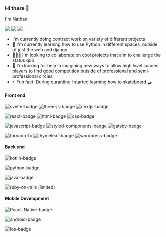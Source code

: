 
### Hi there 👋
I'm Nathan


<a href="https://twitter.com/natiboi__"> <img src="https://img.shields.io/badge/twitter-%231DA1F2.svg?&style=for-the-badge&logo=twitter&logoColor=white" /></a>
<a href="https://www.linkedin.com/in/nathan-shanko-5330b4a8/"><img src="https://img.shields.io/badge/linkedin-%230077B5.svg?&style=for-the-badge&logo=linkedin&logoColor=white" /></a>
<a href="https://shanko.dev"><img src="https://img.shields.io/badge/My_Portfolio-000000?&style=for-the-badge" /></a>

- I'm currently doing contract work on variety of different projects
- :book: I'm currently learning how to use Python in different spaces, outside of just the web and django
- :people_holding_hands: I'm looking to collaborate on cool projects that aim to challenge the status quo
- :thinking: I'm looking for help in imagining new ways to allow high level soccer players to find good competition outside of professional and semi-professional circles
- :zap: Fun fact: During qurantine I started learning how to skateboard :skateboard:

#### Front end

![svelte-badge](https://img.shields.io/badge/Svelte-%23F04A00.svg?&style=for-the-badge&logo=svelte&logoColor=white)
![three-js-badge](https://img.shields.io/badge/ThreeJS-%23000000.svg?&style=for-the-badge&logo=three.js&logoColor=white)
![nextjs-badge](https://img.shields.io/badge/Next-%23000000.svg?&style=for-the-badge&logo=next.js&logoColor=white)

![react-badge](https://img.shields.io/badge/react-%2361DBFB.svg?&style=for-the-badge&logo=react&logoColor=white)
![html-badge](https://img.shields.io/badge/html5%20-%23e34f26.svg?&style=for-the-badge&logo=html5&logoColor=white)
![css-badge](https://img.shields.io/badge/css3%20-%231572B6.svg?&style=for-the-badge&logo=css3&logoColor=white)

![javascript-badge](https://img.shields.io/badge/javascript%20-%23F7DF1E.svg?&style=for-the-badge&logo=javascript&logoColor=white)
![styled-components-badge](https://img.shields.io/badge/styledcomponents%20-%23db7093.svg?&style=for-the-badge&logo=styled-components&logoColor=white)
![gatsby-badge](https://img.shields.io/badge/Gatsby%20-%23362066.svg?&style=for-the-badge&logo=gatsby&logoColor=white)

![tornado-fx](https://img.shields.io/badge/TornadoFX-%23000000.svg?&style=for-the-badge)
![thymeleaf-badge](https://img.shields.io/badge/Thymeleaf-%234D7306.svg?&style=for-the-badge&logo=thymeleaf)
![wordpress-badge](https://img.shields.io/badge/wordpress-%2321759b.svg?&style=for-the-badge&logo=wordpress&logoColor=white)


#### Back end

![kotlin-badge](https://img.shields.io/badge/kotlin-%230095D5.svg?&style=for-the-badge&logo=kotlin&logoColor=white)

![python-badge](https://img.shields.io/badge/python-%233776AB.svg?&style=for-the-badge&logo=python&logoColor=white)

![java-badge](https://img.shields.io/badge/java-%23ED8B00.svg?&style=for-the-badge&logo=java&logoColor=white)

![ruby-on-rails](https://img.shields.io/badge/rails%20-%23CC0000.svg?&style=for-the-badge&logo=ruby-on-rails&logoColor=white) (limited)


#### Mobile Development
![React-Native-badge](https://img.shields.io/badge/React_Native-%23000000.svg?&style=for-the-badge&logo=react&logoColor=2361DBFB)

![android-badge](https://img.shields.io/badge/Android-3DDC84?logo=android&logoColor=white&style=for-the-badge)

![ios-badge](https://img.shields.io/badge/iOS-000000?logo=ios&logoColor=white&style=for-the-badge)



<!--
**natibekele/natibekele** is a ✨ _special_ ✨ repository because its `README.md` (this file) appears on your GitHub profile.

Here are some ideas to get you started:

- 🔭 I’m currently working on ...
- 🌱 I’m currently learning ...
- 👯 I’m looking to collaborate on ...
- 🤔 I’m looking for help with ...
- 💬 Ask me about ...
- 📫 How to reach me: ...
- 😄 Pronouns: ...
- ⚡ Fun fact: ...
-->
